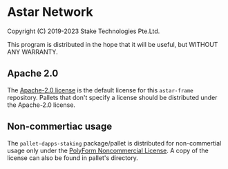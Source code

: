 # Astar Network

Copyright (C) 2019-2023 Stake Technologies Pte.Ltd.

This program is distributed in the hope that it will be useful, but WITHOUT ANY WARRANTY.

## Apache 2.0

The [Apache-2.0 license](https://www.apache.org/licenses/LICENSE-2.0.txt) is the default license for this `astar-frame` repository. Pallets that don't specify a license should be distributed under the Apache-2.0 license.

## Non-commertiac usage

The `pallet-dapps-staking` package/pallet is distributed for non-commertial usage only under the [PolyForm Noncommercial License](https://polyformproject.org/wp-content/uploads/2020/05/PolyForm-Noncommercial-1.0.0.txt). A copy of the license can also be found in pallet's directory.
